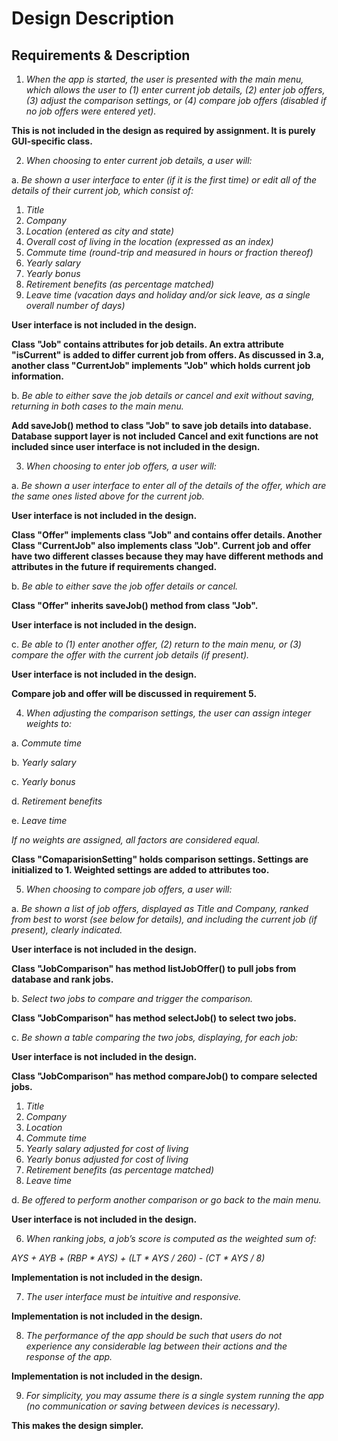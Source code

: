 # **Design Description**
## **Requirements & Description**
1. *When the app is started, the user is presented with the main menu, which allows the user to (1) enter current job details, (2) enter job offers, (3) adjust the comparison settings, or (4) compare job offers (disabled if no job offers were entered yet).*

 **This is not included in the design as required by assignment. It is purely GUI-specific class.**

2. *When choosing to enter current job details, a user will:*

 a. *Be shown a user interface to enter (if it is the first time) or edit all of the details of their current job, which consist of:*
  1. *Title*
  2. *Company*
  3. *Location (entered as city and state)*
  4. *Overall cost of living in the location (expressed as an index)*
  5. *Commute time (round-trip and measured in hours or fraction thereof)*
  6. *Yearly salary*
  7. *Yearly bonus*
  8. *Retirement benefits (as percentage matched)*
  9. *Leave time (vacation days and holiday and/or sick leave, as a single overall number of days)*

  **User interface is not included in the design.**

  **Class "Job" contains attributes for job details. An extra attribute "isCurrent" is added to differ current job from offers. As discussed in 3.a, another class "CurrentJob" implements "Job" which holds current job information.**

 b. *Be able to either save the job details or cancel and exit without saving, returning in both cases to the main menu.*

  **Add saveJob() method to class "Job" to save job details into database. Database support layer is not included**
  **Cancel and exit functions are not included since user interface is not included in the design.**

3. *When choosing to enter job offers, a user will:*

 a. *Be shown a user interface to enter all of the details of the offer, which are the same ones listed above for the current job.*

  **User interface is not included in the design.**
 
  **Class "Offer" implements class "Job" and contains offer details. Another Class "CurrentJob" also implements class "Job". Current job and offer have two different classes because they may have different methods and attributes in the future if requirements changed.**

 b. *Be able to either save the job offer details or cancel.*

  **Class "Offer" inherits saveJob() method from class "Job".**

  **User interface is not included in the design.**

 c. *Be able to (1) enter another offer, (2) return to the main menu, or (3) compare the offer with the current job details (if present).*

  **User interface is not included in the design.**

  **Compare job and offer will be discussed in requirement 5.**

4. *When adjusting the comparison settings, the user can assign integer weights to:*

 a. *Commute time*

 b. *Yearly salary*

 c. *Yearly bonus*

 d. *Retirement benefits*

 e. *Leave time*

 *If no weights are assigned, all factors are considered equal.*

 **Class "ComaparisionSetting" holds comparison settings. Settings are initialized to 1. Weighted settings are added to attributes too.**

5. *When choosing to compare job offers, a user will:*

 a. *Be shown a list of job offers, displayed as Title and Company, ranked from best to worst (see below for details), and including the current job (if present), clearly indicated.*

 **User interface is not included in the design.**

 **Class "JobComparison" has method listJobOffer() to pull jobs from database and rank jobs.**

 b. *Select two jobs to compare and trigger the comparison.*

 **Class "JobComparison" has method selectJob() to select two jobs.**

 c. *Be shown a table comparing the two jobs, displaying, for each job:*

 **User interface is not included in the design.**

 **Class "JobComparison" has method compareJob() to compare selected jobs.**

  1. *Title*
  2. *Company*
  3. *Location*
  4. *Commute time*
  5. *Yearly salary adjusted for cost of living*
  6. *Yearly bonus adjusted for cost of living*
  7. *Retirement benefits (as percentage matched)*
  8. *Leave time*

 d. *Be offered to perform another comparison or go back to the main menu.*

 **User interface is not included in the design.**

6. *When ranking jobs, a job’s score is computed as the weighted sum of:*

 *AYS + AYB + (RBP * AYS) + (LT * AYS / 260) - (CT * AYS / 8)*

 **Implementation is not included in the design.**

7. *The user interface must be intuitive and responsive.*

 **Implementation is not included in the design.**

8. *The performance of the app should be such that users do not experience any considerable lag between their actions and the response of the app.*

 **Implementation is not included in the design.**

9. *For simplicity, you may assume there is a single system running the app (no communication or saving between devices is necessary).*

 **This makes the design simpler.**








